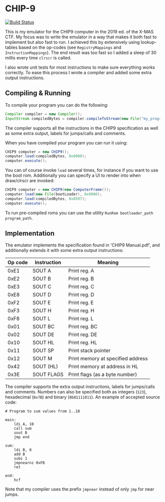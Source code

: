 # CHIP-9

[![Build Status](https://travis-ci.com/Sebastian-0/CHIP-9.svg?branch=master)](https://travis-ci.org/Sebastian-0/CHIP-9)

This is my emulator for the CHIP9 computer in the 2019 ed. of the X-MAS CTF. My focus was to write the emulator in a way
that makes it both fast to implement but also fast to run. I achieved this by extensively using lookup-tables based on
the op-codes (see `RegistryMappings` and `InstructionMappings`). The end result was too fast so I added a sleep of 30
millis every time `clrscr` is called.

I also wrote unit tests for most instructions to make sure everything works correctly. To ease this process I wrote a
compiler and added some extra output instructions.

## Compiling & Running
To compile your program you can do the following:
```java
Compiler compiler = new Compiler();
InputStream compiledBytes = compiler.compileToStream(new File("my_program.chip"));
```
The compiler supports all the instructions in the CHIP9 specification as well as some extra output, labels for
jumps/calls and comments.

When you have compiled your program you can run it using:
```java
CHIP9 computer = new CHIP9();
computer.load(compiledBytes, 0x0000);
computer.execute();
```
You can of course invoke `load` several times, for instance if you want to use the boot rom. Additionally you can
specify a UI to render into when draw/clrscr are invoked:
```java
CHIP9 computer = new CHIP9(new ComputerFrame());
computer.load(new File(bootLoader), 0x0000);
computer.load(compiledBytes, 0x0597);
computer.execute();
```

To run pre-compiled roms you can use the utility `RunRom bootloader_path program_path`.

## Implementation
The emulator implements the specification found in 'CHIP9 Manual.pdf', and additionally extends it with some extra
output instructions:

| Op code | Instruction | Meaning |
| ------- | ----------- | ------- |
| 0xE1 | SOUT A | Print reg. A |
| 0xE2 | SOUT B | Print reg. B |
| 0xE3 | SOUT C | Print reg. C |
| 0xE8 | SOUT D | Print reg. D |
| 0xF2 | SOUT E | Print reg. E |
| 0xF3 | SOUT H | Print reg. H |
| 0xF8 | SOUT L | Print reg. L |
| 0x01 | SOUT BC | Print reg. BC |
| 0x02 | SOUT DE | Print reg. DE |
| 0x10 | SOUT HL | Print reg. HL |
| 0x11 | SOUT SP | Print stack pointer |
| 0x12 | SOUT M | Print memory at specified address |
| 0x42 | SOUT (HL) | Print memory at address in HL |
| 0x3E | SOUT FLAGS | Print flags (as a byte number) |

The compiler supports the extra output instructions, labels for jumps/calls and comments. Numbers can also be specified both as
integers (`123`), hexadecimal (`0x7B`) and binary (`0b01111011`). An example of accepted source code:
```
# Program to sum values from 1..10

main:
    ldi A, 10
    call sum
    sout B
    jmp end

sum:
    ldi B, 0
    add B
    subi 1
    jmpnearnz 0xFB
    ret

end:
    hcf
```
Note that my compiler uses the prefix `jmpnear` instead of only `jmp` for near jumps.
